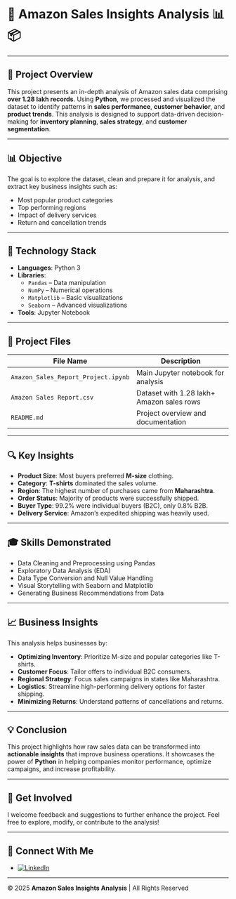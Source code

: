 # 🎯 Amazon Sales Insights Analysis 📊📦  

---

## 📌 Project Overview  
This project presents an in-depth analysis of Amazon sales data comprising **over 1.28 lakh records**. Using **Python**, we processed and visualized the dataset to identify patterns in **sales performance**, **customer behavior**, and **product trends**. This analysis is designed to support data-driven decision-making for **inventory planning**, **sales strategy**, and **customer segmentation**.

---

## 📊 Objective  
The goal is to explore the dataset, clean and prepare it for analysis, and extract key business insights such as:
- Most popular product categories
- Top performing regions
- Impact of delivery services
- Return and cancellation trends

---

## 🧰 Technology Stack

- **Languages**: Python 3  
- **Libraries**:
  - `Pandas` – Data manipulation
  - `NumPy` – Numerical operations
  - `Matplotlib` – Basic visualizations
  - `Seaborn` – Advanced visualizations
- **Tools**: Jupyter Notebook

---

## 📁 Project Files

| File Name                              | Description                               |
|----------------------------------------|-------------------------------------------|
| `Amazon_Sales_Report_Project.ipynb`    | Main Jupyter notebook for analysis        |
| `Amazon Sales Report.csv`              | Dataset with 1.28 lakh+ Amazon sales rows |
| `README.md`                            | Project overview and documentation        |

---

## 🔍 Key Insights

- **Product Size**: Most buyers preferred **M-size** clothing.
- **Category**: **T-shirts** dominated the sales volume.
- **Region**: The highest number of purchases came from **Maharashtra**.
- **Order Status**: Majority of products were successfully shipped.
- **Buyer Type**: 99.2% were individual buyers (B2C), only 0.8% B2B.
- **Delivery Service**: Amazon’s expedited shipping was heavily used.

---

## 🎓 Skills Demonstrated

- Data Cleaning and Preprocessing using Pandas  
- Exploratory Data Analysis (EDA)  
- Data Type Conversion and Null Value Handling  
- Visual Storytelling with Seaborn and Matplotlib  
- Generating Business Recommendations from Data  

---

## 📈 Business Insights

This analysis helps businesses by:

- **Optimizing Inventory**: Prioritize M-size and popular categories like T-shirts.
- **Customer Focus**: Tailor offers to individual B2C consumers.
- **Regional Strategy**: Focus sales campaigns in states like Maharashtra.
- **Logistics**: Streamline high-performing delivery options for faster shipping.
- **Minimizing Returns**: Understand patterns of cancellations and returns.

---

## 💡 Conclusion

This project highlights how raw sales data can be transformed into **actionable insights** that improve business operations. It showcases the power of **Python** in helping companies monitor performance, optimize campaigns, and increase profitability.

---

## 📣 **Get Involved**

I welcome feedback and suggestions to further enhance the project. Feel free to explore, modify, or contribute to the analysis!

---

## 📲 **Connect With Me**

- [![LinkedIn](https://img.shields.io/badge/LinkedIn-%230077B5?style=for-the-badge&logo=linkedin&logoColor=white)](https://www.linkedin.com/in/aditya-arya786/)

---

© 2025 **Amazon Sales Insights Analysis** | All Rights Reserved

